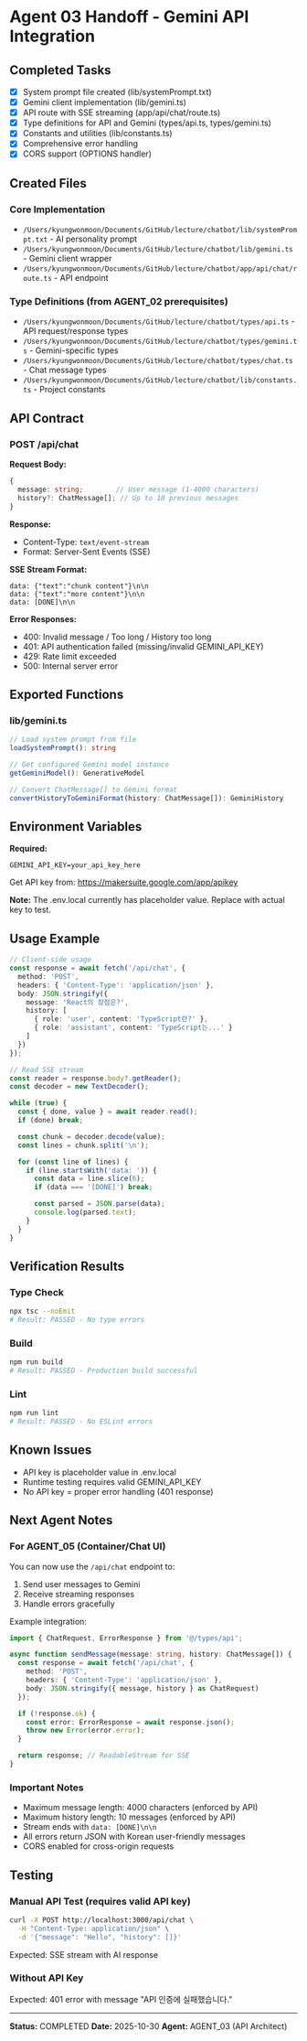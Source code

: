 # Agent 03 Handoff - Gemini API Integration

## Completed Tasks
- [x] System prompt file created (lib/systemPrompt.txt)
- [x] Gemini client implementation (lib/gemini.ts)
- [x] API route with SSE streaming (app/api/chat/route.ts)
- [x] Type definitions for API and Gemini (types/api.ts, types/gemini.ts)
- [x] Constants and utilities (lib/constants.ts)
- [x] Comprehensive error handling
- [x] CORS support (OPTIONS handler)

## Created Files

### Core Implementation
- `/Users/kyungwonmoon/Documents/GitHub/lecture/chatbot/lib/systemPrompt.txt` - AI personality prompt
- `/Users/kyungwonmoon/Documents/GitHub/lecture/chatbot/lib/gemini.ts` - Gemini client wrapper
- `/Users/kyungwonmoon/Documents/GitHub/lecture/chatbot/app/api/chat/route.ts` - API endpoint

### Type Definitions (from AGENT_02 prerequisites)
- `/Users/kyungwonmoon/Documents/GitHub/lecture/chatbot/types/api.ts` - API request/response types
- `/Users/kyungwonmoon/Documents/GitHub/lecture/chatbot/types/gemini.ts` - Gemini-specific types
- `/Users/kyungwonmoon/Documents/GitHub/lecture/chatbot/types/chat.ts` - Chat message types
- `/Users/kyungwonmoon/Documents/GitHub/lecture/chatbot/lib/constants.ts` - Project constants

## API Contract

### POST /api/chat

**Request Body:**
```typescript
{
  message: string;        // User message (1-4000 characters)
  history?: ChatMessage[]; // Up to 10 previous messages
}
```

**Response:**
- Content-Type: `text/event-stream`
- Format: Server-Sent Events (SSE)

**SSE Stream Format:**
```
data: {"text":"chunk content"}\n\n
data: {"text":"more content"}\n\n
data: [DONE]\n\n
```

**Error Responses:**
- 400: Invalid message / Too long / History too long
- 401: API authentication failed (missing/invalid GEMINI_API_KEY)
- 429: Rate limit exceeded
- 500: Internal server error

## Exported Functions

### lib/gemini.ts
```typescript
// Load system prompt from file
loadSystemPrompt(): string

// Get configured Gemini model instance
getGeminiModel(): GenerativeModel

// Convert ChatMessage[] to Gemini format
convertHistoryToGeminiFormat(history: ChatMessage[]): GeminiHistory
```

## Environment Variables

**Required:**
```env
GEMINI_API_KEY=your_api_key_here
```

Get API key from: https://makersuite.google.com/app/apikey

**Note:** The .env.local currently has placeholder value. Replace with actual key to test.

## Usage Example

```typescript
// Client-side usage
const response = await fetch('/api/chat', {
  method: 'POST',
  headers: { 'Content-Type': 'application/json' },
  body: JSON.stringify({
    message: 'React의 장점은?',
    history: [
      { role: 'user', content: 'TypeScript란?' },
      { role: 'assistant', content: 'TypeScript는...' }
    ]
  })
});

// Read SSE stream
const reader = response.body?.getReader();
const decoder = new TextDecoder();

while (true) {
  const { done, value } = await reader.read();
  if (done) break;

  const chunk = decoder.decode(value);
  const lines = chunk.split('\n');

  for (const line of lines) {
    if (line.startsWith('data: ')) {
      const data = line.slice(6);
      if (data === '[DONE]') break;

      const parsed = JSON.parse(data);
      console.log(parsed.text);
    }
  }
}
```

## Verification Results

### Type Check
```bash
npx tsc --noEmit
# Result: PASSED - No type errors
```

### Build
```bash
npm run build
# Result: PASSED - Production build successful
```

### Lint
```bash
npm run lint
# Result: PASSED - No ESLint errors
```

## Known Issues
- API key is placeholder value in .env.local
- Runtime testing requires valid GEMINI_API_KEY
- No API key = proper error handling (401 response)

## Next Agent Notes

### For AGENT_05 (Container/Chat UI)
You can now use the `/api/chat` endpoint to:
1. Send user messages to Gemini
2. Receive streaming responses
3. Handle errors gracefully

Example integration:
```typescript
import { ChatRequest, ErrorResponse } from '@/types/api';

async function sendMessage(message: string, history: ChatMessage[]) {
  const response = await fetch('/api/chat', {
    method: 'POST',
    headers: { 'Content-Type': 'application/json' },
    body: JSON.stringify({ message, history } as ChatRequest)
  });

  if (!response.ok) {
    const error: ErrorResponse = await response.json();
    throw new Error(error.error);
  }

  return response; // ReadableStream for SSE
}
```

### Important Notes
- Maximum message length: 4000 characters (enforced by API)
- Maximum history length: 10 messages (enforced by API)
- Stream ends with `data: [DONE]\n\n`
- All errors return JSON with Korean user-friendly messages
- CORS enabled for cross-origin requests

## Testing

### Manual API Test (requires valid API key)
```bash
curl -X POST http://localhost:3000/api/chat \
  -H "Content-Type: application/json" \
  -d '{"message": "Hello", "history": []}'
```

Expected: SSE stream with AI response

### Without API Key
Expected: 401 error with message "API 인증에 실패했습니다."

---

**Status:** COMPLETED
**Date:** 2025-10-30
**Agent:** AGENT_03 (API Architect)
